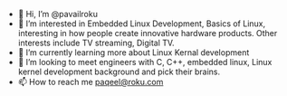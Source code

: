 - 👋 Hi, I’m @pavailroku
- 👀 I’m interested in Embedded Linux Development, Basics of Linux, interesting in how people create innovative hardware products. Other interests include TV streaming, Digital TV. 
- 🌱 I’m currently learning more about Linux Kernal development 
- 💞️ I’m looking to meet engineers with C, C++, embedded linux, Linux kernel development background and pick their brains. 
- 📫 How to reach me paqeel@roku.com 

<!---
pavailroku/pavailroku is a ✨ special ✨ repository because its `README.md` (this file) appears on your GitHub profile.
You can click the Preview link to take a look at your changes.
--->
